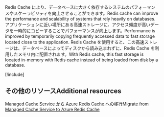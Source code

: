 <span data-ttu-id="201a5-101">Redis Cache により、データベースに大きく依存するシステムのパフォーマンスやスケーラビリティを向上させることができます。</span><span class="sxs-lookup"><span data-stu-id="201a5-101">Redis cache can improve the performance and scalability of systems that rely heavily on databases.</span></span> <span data-ttu-id="201a5-102">アプリケーションに近い場所にある高速ストレージに、アクセス頻度が高いデータを一時的にコピーすることでパフォーマンスが向上します。</span><span class="sxs-lookup"><span data-stu-id="201a5-102">Performance is improved by temporarily copying frequently accessed data to fast storage located close to the application.</span></span> <span data-ttu-id="201a5-103">Redis Cache を使用すると、この高速ストレージは、データベースによってディスクから読み込まれずに、Redis Cache を利用したメモリ内に配置されます。</span><span class="sxs-lookup"><span data-stu-id="201a5-103">With Redis cache, this fast storage is located in-memory with Redis cache instead of being loaded from disk by a database.</span></span>

<!-- Cleanup sandbox -->
[!include[](../../../includes/azure-sandbox-cleanup.md)]

## <a name="additional-resources"></a><span data-ttu-id="201a5-104">その他のリソース</span><span class="sxs-lookup"><span data-stu-id="201a5-104">Additional resources</span></span>

[<span data-ttu-id="201a5-105">Managed Cache Service から Azure Redis Cache への移行</span><span class="sxs-lookup"><span data-stu-id="201a5-105">Migrate from Managed Cache Service to Azure Redis Cache</span></span>](https://docs.microsoft.com/azure/redis-cache/cache-migrate-to-redis)